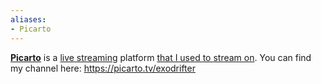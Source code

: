 ```yaml
---
aliases:
- Picarto
---
```


**[Picarto](https://picarto.tv/)** is a [live streaming](live-streaming.md) platform [that I used to stream on](live-streaming-history.md). You can find my channel here: https://picarto.tv/exodrifter
